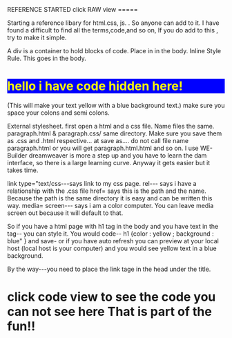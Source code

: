 <!doctype html>
<html lang="eng">
<head>
<meta charset="utf-8">
<title>  code hidden if you can see it! click code--</title>
</head>

<body>
REFERENCE STARTED  click RAW view
=====

Starting a reference libary for html.css, js. .
So anyone can add to it.
I have found a difficult to find all the terms,code,and so on,
If you do add to this , try to make it simple.  

<div></div> A div is a container to hold blocks of code. Place in in the body.
<!doctype html>
<html lang="eng">
<head>
<meta charset="utf-8">

<head/>
Inline Style Rule. This goes in the body. <h1 style=" color : yellow ; background : blue"> <!--text for style to be placed here--> hello i have code hidden here!</h1>  (This will make your <hi> text yellow with a blue background  text.) make sure you space your colons and semi colons.

External stylesheet. first open a html and a css file. Name files the same. paragraph.html & paragraph.css/ same directory.
Make sure you save them as .css and .html respective... at save as.... do not call file name paragraph.html or you will get paragraph.html.html  and so on.  I use WE-Builder    dreamweaver is more a step up and you have to learn the dam interface, so there is a large learning curve. Anyway it gets easier but it takes time.

<link type="text/css" rel="sylesheet" href=" <!-- here you would write paragraph.css media="screen">

link type="text/css---says link to my css page.  rel--- says i have a relationship with the .css file
href= says this is the path and the name. Because the path is the same directory it is easy and can be written this way.
media= screen--- says i am a color computer.  You can leave media screen out because it will default to that.

So if you have a html page with h1 tag in the body and you have text in the tag-- you can style it.
You would code-- h1 {color : yellow ; background : blue" } and save- or if you have auto refresh you can preview at your local host (local host is your computer) and you would see yellow text in a blue background.
<!-- this by the way is how to hide info that will not show up on screen-->
By the way---you need to place the link tage in the head under the title.

<h1> click code view to see the code you can not see here</hi> That is part of the fun!!

</body>
</html>







 





